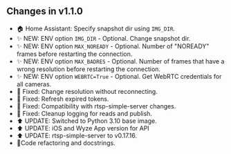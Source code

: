 ## Changes in v1.1.0

- 🏠 Home Assistant: Specify snapshot dir using `IMG_DIR`.
- ✨ NEW: ENV option `IMG_DIR` - Optional. Change snapshot dir.
- ✨ NEW: ENV option `MAX_NOREADY` - Optional. Number of "NOREADY" frames before restarting the connection.
- ✨ NEW: ENV option `MAX_BADRES` - Optional. Number of frames that have a wrong resolution before restarting the connection.
- ✨ NEW: ENV option `WEBRTC=True` - Optional. Get WebRTC credentials for all cameras.
- 🔨 Fixed: Change resolution without reconnecting.
- 🔨 Fixed: Refresh expired tokens.
- 🔨 Fixed: Compatibility with rtsp-simple-server changes.
- 🔨 Fixed: Cleanup logging for reads and publish.
- ⬆️ UPDATE: Switched to Python 3.10 base image.
- ⬆️ UPDATE: iOS and Wyze App version for API
- ⬆️ UPDATE: rtsp-simple-server to v0.17.16.
- 🧹Code refactoring and docstrings.
